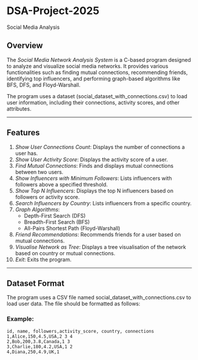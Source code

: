# DSA-Project-2025
Social Media Analysis 
## Overview
The *Social Media Network Analysis System* is a C-based program designed to analyze and visualize social media networks. It provides various functionalities such as finding mutual connections, recommending friends, identifying top influencers, and performing graph-based algorithms like BFS, DFS, and Floyd-Warshall.

The program uses a dataset (social_dataset_with_connections.csv) to load user information, including their connections, activity scores, and other attributes.

---

## Features
1. *Show User Connections Count*: Displays the number of connections a user has.
2. *Show User Activity Score*: Displays the activity score of a user.
3. *Find Mutual Connections*: Finds and displays mutual connections between two users.
4. *Show Influencers with Minimum Followers*: Lists influencers with followers above a specified threshold.
5. *Show Top N Influencers*: Displays the top N influencers based on followers or activity score.
6. *Search Influencers by Country*: Lists influencers from a specific country.
7. *Graph Algorithms*:
   - Depth-First Search (DFS)
   - Breadth-First Search (BFS)
   - All-Pairs Shortest Path (Floyd-Warshall)
8. *Friend Recommendations*: Recommends friends for a user based on mutual connections.
9. *Visualise Network as Tree*: Displays a tree visualisation of the network based on country or mutual connections.
10. *Exit*: Exits the program.

---

## Dataset Format
The program uses a CSV file named social_dataset_with_connections.csv to load user data. The file should be formatted as follows:

### Example:
```csv
id, name, followers,activity_score, country, connections
1,Alice,150,4.5,USA,2 3 4
2,Bob,200,3.8,Canada,1 3
3,Charlie,180,4.2,USA,1 2
4,Diana,250,4.9,UK,1
